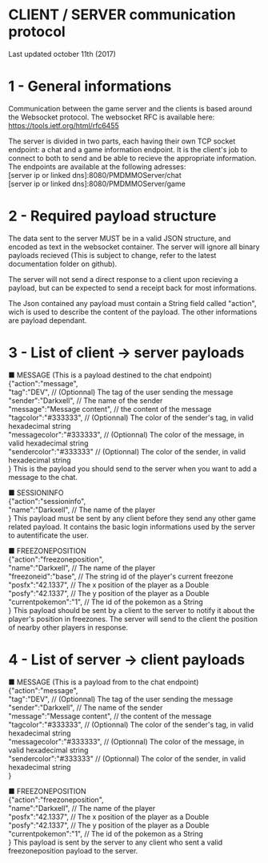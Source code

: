 
# CLIENT / SERVER communication protocol
Last updated october 11th (2017)

# 1 - General informations

Communication between the game server and the clients is based around the Websocket protocol.
The websocket RFC is available here:
https://tools.ietf.org/html/rfc6455

The server is divided in two parts, each having their own TCP socket endpoint: a chat and a game information endpoint.
It is the client's job to connect to both to send and be able to recieve the appropriate information.
The endpoints are available at the following adresses:
<br/>[server ip or linked dns]:8080/PMDMMOServer/chat
<br/>[server ip or linked dns]:8080/PMDMMOServer/game

# 2 - Required payload structure

The data sent to the server MUST be in a valid JSON structure, and encoded as text in the websocket container.
The server will ignore all binary payloads recieved (This is subject to change, refer to the latest documentation folder on github).

The server will not send a direct response to a client upon recieving a payload, but can be expected to send a receipt back for most informations.

The Json contained any payload must contain a String field called "action", wich is used to describe the content of the payload.
The other informations are payload dependant.

# 3 - List of client -> server payloads

■ MESSAGE (This is a payload destined to the chat endpoint)
<br/>{"action":"message",
<br/>"tag":"DEV", // (Optionnal) The tag of the user sending the message
<br/>"sender":"Darkxell", // The name of the sender
<br/>"message":"Message content", // the content of the message
<br/>"tagcolor":"#333333", // (Optionnal) The color of the sender's tag, in valid hexadecimal string
<br/>"messagecolor":"#333333", // (Optionnal) The color of the message, in valid hexadecimal string
<br/>"sendercolor":"#333333" // (Optionnal) The color of the sender, in valid hexadecimal string
<br/>}
This is the payload you should send to the server when you want to add a message to the chat.

■ SESSIONINFO
<br/>{"action":"sessioninfo",
<br/>"name":"Darkxell", // The name of the player
<br/>}
This payload must be sent by any client before they send any other game related payload. It contains the basic login informations used by the server to autentificate the user.

■ FREEZONEPOSITION
<br/>{"action":"freezoneposition",
<br/>"name":"Darkxell", // The name of the player
<br/>"freezoneid":"base", // The string id of the player's current freezone
<br/>"posfx":"42.1337", // The x position of the player as a Double
<br/>"posfy":"42.1337", // The y position of the player as a Double
<br/>"currentpokemon":"1", // The id of the pokemon as a String
<br/>}
This payload should be sent by a client to the server to notify it about the player's position in freezones. The server will send to the client the position of nearby other players in response.

# 4 - List of server -> client payloads

■ MESSAGE (This is a payload from to the chat endpoint)
<br/>{"action":"message",
<br/>"tag":"DEV", // (Optionnal) The tag of the user sending the message
<br/>"sender":"Darkxell", // The name of the sender
<br/>"message":"Message content", // the content of the message
<br/>"tagcolor":"#333333", // (Optionnal) The color of the sender's tag, in valid hexadecimal string
<br/>"messagecolor":"#333333", // (Optionnal) The color of the message, in valid hexadecimal string
<br/>"sendercolor":"#333333" // (Optionnal) The color of the sender, in valid hexadecimal string
<br/>}

■ FREEZONEPOSITION
<br/>{"action":"freezoneposition",
<br/>"name":"Darkxell", // The name of the player
<br/>"posfx":"42.1337", // The x position of the player as a Double
<br/>"posfy":"42.1337", // The y position of the player as a Double
<br/>"currentpokemon":"1", // The id of the pokemon as a String
<br/>}
This payload is sent by the server to any client who sent a valid freezoneposition payload to the server.
